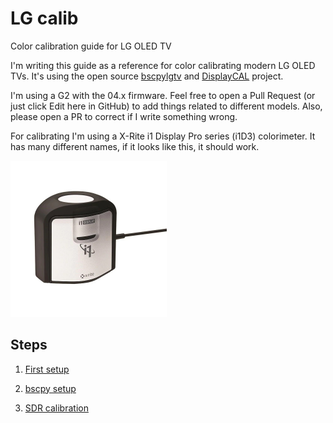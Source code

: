 # LG calib

Color calibration guide for LG OLED TV



I'm writing this guide as a reference for color calibrating modern LG OLED TVs. It's using the open source [bscpylgtv](https://github.com/chros73/bscpylgtv) and [DisplayCAL](https://displaycal.net/) project.

I'm using a G2 with the 04.x firmware. Feel free to open a Pull Request (or just click Edit here in GitHub) to add things related to different models. Also, please open a PR to correct if I write something wrong.

For calibrating I'm using a X-Rite i1 Display Pro series (i1D3) colorimeter. It has many different names, if it looks like this, it should work.

<img src="assets/i1d3.jpg" alt="i1d3" width="250" />

## Steps

1. [First setup](1_first_setup.md)

2. [bscpy setup](2_bscpy.md)

3. [SDR calibration](3_sdr.md)
